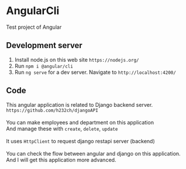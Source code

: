 # AngularCli

Test project of Angular

## Development server

1. Install node.js on this web site `https://nodejs.org/`
2. Run `npm i @angular/cli`
3. Run `ng serve` for a dev server. Navigate to `http://localhost:4200/`

## Code

This angular application is related to Django backend server. <br/>
`https://github.com/h232ch/djangoAPI`<br/><br/>
You can make employees and department on this application<br/>
And manage these with `create`, `delete`, `update`<br/><br/>
It uses `HttpClient` to request django restapi server (backend)<br/><br/>
You can check the flow between angular and django on this application.<br/>
And I will get this application more advanced.<br/>
